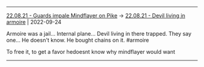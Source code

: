 ***

[22.08.21 - Guards impale Mindflayer on Pike](1%20-%20Sessions/22.08.21%20-%20Guards%20impale%20Mindflayer%20on%20Pike.md) -> [22.08.21 - Devil living in armoire](22.08.21%20-%20Devil%20living%20in%20armoire.md) | 2022-09-24

Armoire was a jail... Internal plane... Devil living in there trapped. They say one... He doesn't know. He bought chains on it. #armoire 

To free it, to get a favor hedoesnt know why mindflayer would want

***